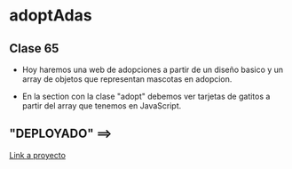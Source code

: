 # adoptAdas

## Clase 65 

- Hoy haremos una web de adopciones a partir de un diseño basico y un array de objetos que representan mascotas en adopcion. 

- En la section con la clase "adopt" debemos ver tarjetas de gatitos a partir del array que tenemos en JavaScript. 

## "DEPLOYADO"  ==>
[Link a proyecto](https://sotodeborahcar.github.io/adoptadas/)
